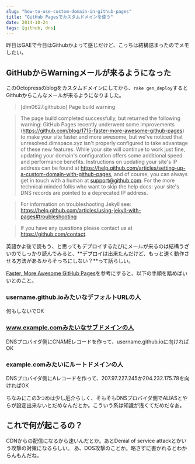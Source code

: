 ```yaml
---
slug: "how-to-use-custom-domain-in-github-pages"
title: "GitHub Pagesでカスタムドメインを使う"
date: 2014-10-24
tags: [github, dns]
---
```


昨日はGAEで今日はGithubかよって感じだけど、こっちは結構詰まったのでメモしたい。

## GitHubからWarningメールが来るようになった

このOctopressのblogをカスタムドメインにしてから、`rake gen_deploy`するとGithubからこんなメールが来るようになりました。

>[dim0627.github.io] Page build warning

>The page build completed successfully, but returned the following warning:
>GitHub Pages recently underwent some improvements (https://github.com/blog/1715-faster-more-awesome-github-pages) to make your site faster and more awesome, but we've noticed that unresolved.dimspace.xyz isn't properly configured to take advantage of these new features. While your site will continue to work just fine, updating your domain's configuration offers some additional speed and performance benefits. Instructions on updating your site's IP address can be found at https://help.github.com/articles/setting-up-a-custom-domain-with-github-pages, and of course, you can always get in touch with a human at support@github.com. For the more technical minded folks who want to skip the help docs: your site's DNS records are pointed to a deprecated IP address.

>For information on troubleshooting Jekyll see:
>  https://help.github.com/articles/using-jekyll-with-pages#troubleshooting

>If you have any questions please contact us at https://github.com/contact.

英語かよ後で読もう、と思ってもデプロイするたびにメールが来るのは結構うざいのでしっかり読んでみると、**デプロイは出来たんだけど、もっと速く動作させる方法があるからそっちにしない？**って話らしい。

[Faster, More Awesome GitHub Pages](https://github.com/blog/1715-faster-more-awesome-github-pages)を参考にすると、以下の手順を踏めばいいとのこと。

### username.github.ioみたいなデフォルトURLの人

何もしないでOK

### www.example.comみたいなサブドメインの人

DNSプロバイダ側にCNAMEレコードを作って、username.github.ioに向ければOK


### example.comみたいにルートドメインの人

DNSプロバイダ側にAレコードを作って、207.97.227.245か204.232.175.78を向ければOK

ちなみにこの3つめは少し厄介らしく、そもそもDNSプロバイダ側でALIASとやらが設定出来ないとだめなんだとか。こういう系は知識が浅くてだめだなあ。

## これで何が起こるの？

CDNからの配信になるから速いんだとか。あとDenial of service attackとかいう攻撃の対策になるらしい。
あ、DOS攻撃のことか。略さずに書かれるとわからんもんだね。

